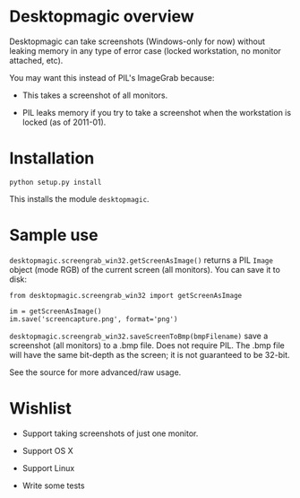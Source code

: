Desktopmagic overview
=====================
Desktopmagic can take screenshots (Windows-only for now) without
leaking memory in any type of error case (locked workstation, no
monitor attached, etc).

You may want this instead of PIL's ImageGrab because:

*	This takes a screenshot of all monitors.

*	PIL leaks memory if you try to take a screenshot when the
	workstation is locked (as of 2011-01).


Installation
============
`python setup.py install`

This installs the module `desktopmagic`.


Sample use
==========
`desktopmagic.screengrab_win32.getScreenAsImage()` returns a PIL `Image` object
(mode RGB) of the current screen (all monitors).  You can save it to disk:

```
from desktopmagic.screengrab_win32 import getScreenAsImage

im = getScreenAsImage()
im.save('screencapture.png', format='png')
```

`desktopmagic.screengrab_win32.saveScreenToBmp(bmpFilename)` save a screenshot
(all monitors) to a .bmp file.  Does not require PIL.  The .bmp file will have
the same bit-depth as the screen; it is not guaranteed to be 32-bit.

See the source for more advanced/raw usage.


Wishlist
========
*	Support taking screenshots of just one monitor.

*	Support OS X

*	Support Linux

*	Write some tests
